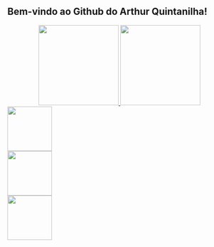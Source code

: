 ## Bem-vindo ao Github do Arthur Quintanilha!
<div align="center">
  <a href="https://github.com/arthurqui">
  <img height="180em" src="https://github-readme-stats.vercel.app/api?username=arthurqui&show_icons=true&theme=dark&include_all_commits=true&count_private=true"/>
  <img height="180em" src="https://github-readme-stats.vercel.app/api/top-langs/?username=arthurqui&layout=compact&langs_count=7&theme=dark"/>
</div>

<div> 
<a href="#"><img src="https://hermes.digitalinnovation.one/courses/badge/81d76cda-c615-41d7-84c4-c0437c7b545a.png" height="100">
</div>
  
<div> 
<a href="#"><img src="https://hermes.digitalinnovation.one/courses/badge/81d76cda-c615-41d7-84c4-c0437c7b545a.png" height="100">
</div>
  <div> 
<a href="#"><img src="https://hermes.digitalinnovation.one/courses/badge/81d76cda-c615-41d7-84c4-c0437c7b545a.png" height="100">
</div>



